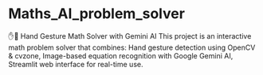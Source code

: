 # Maths_AI_problem_solver
✋🧮 Hand Gesture Math Solver with Gemini AI This project is an interactive math problem solver that combines:  Hand gesture detection using OpenCV &amp; cvzone,  Image-based equation recognition with Google Gemini AI,  Streamlit web interface for real-time use.

